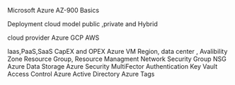 Microsoft Azure AZ-900 Basics


Deployment cloud model public ,private and Hybrid

cloud provider Azure GCP AWS

Iaas,PaaS,SaaS
CapEX and OPEX
Azure VM
Region, data center , Avalibility Zone
Resource Group, Resource Managment
Network Security Group NSG
Azure Data Storage
Azure Security
MultiFector Authentication
Key Vault
Access Control
Azure Active Directory
Azure Tags
